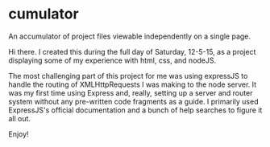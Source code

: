 # cumulator
An accumulator of project files viewable independently on a single page.

Hi there. I created this during the full day of Saturday, 12-5-15, as a project displaying some of my experience with html, css, and nodeJS.

The most challenging part of this project for me was using expressJS to handle the routing of XMLHttpRequests I was making to the node server. It was my first time using Express and, really, setting up a server and router system without any pre-written code fragments as a guide. I primarily used ExpressJS's official documentation and a bunch of help searches to figure it all out.

Enjoy!
